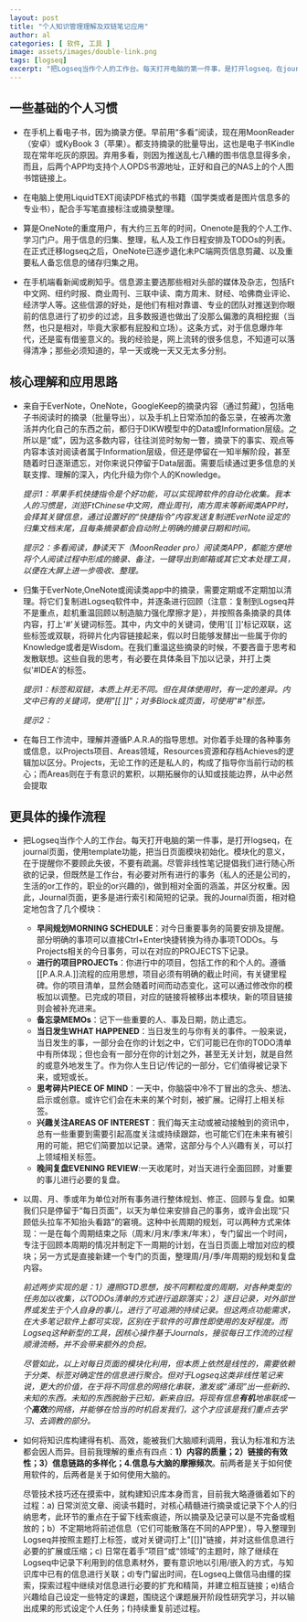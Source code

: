 ```yaml
---
layout: post
title: "个人知识管理理解及双链笔记应用"
author: al
categories: [ 软件, 工具 ]
image: assets/images/double-link.png
tags: [logseq]
excerpt: "把Logseq当作个人的工作台。每天打开电脑的第一件事，是打开logseq，在journal页面，使用template功能，把当日页面模块初始化。模块化的意义，在于提醒你不要顾此失彼，不要有疏漏。尽管非线性笔记提倡我们进行随心所欲的记录，但既然是工作台，有必要对所有进行的事务（私人的还是公司的，生活的or工作的，职业的or兴趣的)，做到相对全面的涵盖，并区分权重。因此，Journal页面，更多是进行索引和简短的记录。"
---
```



## 一些基础的个人习惯

-  在手机上看电子书，因为摘录方便。早前用“多看”阅读，现在用MoonReader（安卓）或KyBook 3（苹果）。都支持摘录的批量导出，这也是电子书Kindle现在常年吃灰的原因。弃用多看，则因为推送乱七八糟的图书信息显得多余，而且，后两个APP均支持个人OPDS书源地址，正好和自己的NAS上的个人图书馆链接上。

- 在电脑上使用LiquidTEXT阅读PDF格式的书籍（国学类或者是图片信息多的专业书），配合手写笔直接标注或摘录整理。

- 算是OneNote的重度用户，有大约三五年的时间，Onenote是我的个人工作、学习门户。用于信息的归集、整理，私人及工作日程安排及TODOs的列表。在正式迁移logseq之后，OneNote已逐步退化未PC端网页信息剪藏、以及重要私人备忘信息的储存归集之用。

- 在手机端看新闻或刷知乎。信息源主要选那些相对头部的媒体及杂志，包括Ft中文网、纽约时报、商业周刊、三联中读、南方周末、财经、哈佛商业评论、经济学人等。这些信源的好处，是他们有相对靠谱、专业的团队对推送到你眼前的信息进行了初步的过滤，且多数报道也做出了没那么偏激的真相挖掘（当然，也只是相对，毕竟大家都有屁股和立场）。这条方式，对于信息爆炸年代，还是蛮有借鉴意义的。我的经验是，网上流转的很多信息，不知道可以落得清净；那些必须知道的，早一天或晚一天又无太多分别。

## 核心理解和应用思路
- 来自于EverNote，OneNote，GoogleKeep的摘录内容（通过剪藏），包括电子书阅读时的摘录（批量导出），以及手机上日常添加的备忘录，在被再次激活并内化自己的东西之前，都归于DIKW模型中的Data或Information层级。之所以是“或”，因为这多数内容，往往浏览时匆匆一瞥，摘录下的事实、观点等内容本该对阅读者属于Information层级，但还是停留在一知半解阶段，甚至随着时日逐渐遗忘，对你来说只停留于Data层面。需要后续通过更多信息的关联支撑、理解的深入，内化升级为你个人的Knowledge。

	_提示1：苹果手机快捷指令是个好功能，可以实现跨软件的自动化收集。我本人的习惯是，浏览FtChinese中文网，商业周刊，南方周末等新闻类APP时，会择其关键信息，通过设置好的“快捷指令”内容发送复制进EverNote设定的归集文档末尾，且每条摘录都会自动附上明确的摘录日期和时间。_
	
	_提示2：多看阅读，静读天下（MoonReader pro）阅读类APP，都能方便地将个人阅读过程中形成的摘录、备注，一键导出到邮箱或其它文本处理工具，以便在大屏上进一步吸收、整理。_
	
- 归集于EverNote,OneNote或阅读类app中的摘录，需要定期或不定期加以清理。将它们复制进Logseq软件中，并逐条进行回顾（注意：复制到Logseq并不是重点，趁机重温回顾以制造脑力强化摩擦才是），并按照各条摘录的具体内容，打上'#'关键词标签。其中，内文中的关键词，使用'[[  ]]'标记双联，这些标签或双联，将碎片化内容链接起来，假以时日能够发酵出一些属于你的Knowledge或者是Wisdom。在我们重温这些摘录的时候，不要吝啬于思考和发散联想。这些自我的思考，有必要在具体条目下加以记录，并打上类似'#IDEA'的标签。

	_提示1：标签和双链，本质上并无不同。但在具体使用时，有一定的差异。内文中已有的关键词，使用"[[ ]]"；对多Block或页面，可使用"#"标签。_
	
	_提示2：_
	
- 在每日工作流中，理解并遵循P.A.R.A的指导思想。对你着手处理的各种事务或信息，以Projects项目、Areas领域，Resources资源和存档Achieves的逻辑加以区分。Projects，无论工作的还是私人的，构成了指导你当前行动的核心；而Areas则在于有意识的累积，以期拓展你的认知或技能边界，从中必然会提取


## 更具体的操作流程

- 把Logseq当作个人的工作台。每天打开电脑的第一件事，是打开logseq，在journal页面，使用template功能，把当日页面模块初始化。模块化的意义，在于提醒你不要顾此失彼，不要有疏漏。尽管非线性笔记提倡我们进行随心所欲的记录，但既然是工作台，有必要对所有进行的事务（私人的还是公司的，生活的or工作的，职业的or兴趣的)，做到相对全面的涵盖，并区分权重。因此，Journal页面，更多是进行索引和简短的记录。我的Journal页面，相对稳定地包含了几个模块：
	- **早间规划MORNING SCHEDULE**：对今日重要事务的简要安排及提醒。 部分明确的事项可以直接Ctrl+Enter快捷转换为待办事项TODOs。与Projects相关的今日事务，可以在对应的PROJECTS下记录。
	- **进行的项目PROJECTs**：你进行中的项目，包括工作的和个人的。遵循 [[P.A.R.A.]]流程的应用思想，项目必须有明确的截止时间，有关键里程碑。你的项目清单，显然会随着时间而动态变化，这可以通过修改你的模板加以调整。已完成的项目，对应的链接将被移出本模块，新的项目链接则会被补充进来。
	- **备忘录MEMOs**：记下一些重要的人、事及日期，防止遗忘。
	- **当日发生WHAT HAPPENED**：当日发生的与你有关的事件。一般来说，当日发生的事，一部分会在你的计划之中，它们可能已在你的TODO清单中有所体现；但也会有一部分在你的计划之外，甚至无关计划，就是自然的或意外地发生了。作为你人生日记/传记的一部分，它们值得被记录下来，或短或长。
	- **思考碎片PIECE OF MIND**：一天中，你脑袋中冷不丁冒出的念头、想法、启示或创意。或许它们会在未来的某个时刻，被扩展。记得打上相关标签。
	- **兴趣关注AREAS OF INTEREST**：我们每天主动或被动接触到的资讯中，总有一些重要到需要引起高度关注或持续跟踪，也可能它们在未来有被引用的可能，把它们简要加以记录。通常，这部分与个人兴趣有关，可以打上领域相关标签。
	- **晚间复盘EVENING REVIEW**:一天收尾时，对当天进行全面回顾，对重要的事儿进行必要的复盘。
	
- 以周、月、季或年为单位对所有事务进行整体规划、修正、回顾与复盘。如果我们只是停留于“每日页面”，以天为单位来安排自己的事务，或许会出现“只顾低头拉车不知抬头看路”的窘境。这种中长周期的规划，可以两种方式来体现：一是在每个周期结束之际（周末/月末/季末/年末），专门留出一个时间，专注于回顾本周期的情况并制定下一周期的计划，在当日页面上增加对应的模块；另一方式是直接新建一个专门的页面，整理周/月/季/年周期的规划和复盘内容。

	_前述两步实现的是：1）遵照GTD思想，按不同颗粒度的周期，对各种类型的任务加以收集，以TODOs清单的方式进行追踪落实；2）逐日记录，对外部世界或发生于个人自身的事儿，进行了可追溯的持续记录。但这两点功能需求，在大多笔记软件上都可实现，区别在于软件的可靠性即使用的友好程度。而Logseq这种新型的工具，因核心操作基于Journals，接驳每日工作流的过程顺滑流畅，并不会带来额外的负担。_

	_尽管如此，以上对每日页面的模块化利用，但本质上依然是线性的，需要依赖于分类、标签对确定性的信息进行聚合。但对于Logseq这类非线性笔记来说，更大的价值，在于将不同信息的网络化串联，激发或“涌现”出一些新的、未知的东西。未知的东西脱胎于已知，新来自旧。将现有信息**有机**地串联成一个**高效**的网络，并能够在恰当的时机启发我们，这个才应该是我们重点去学习、去调教的部分。_

- 如何将知识库构建得有机、高效，能被我们大脑顺利调用，我认为标准和方法都会因人而异。目前我理解的重点有四点：**1）内容的质量；2）链接的有效性；3）信息链路的多样化；4.信息与大脑的摩擦频次**。前两者是关于如何使用软件的，后两者是关于如何使用大脑的。

	尽管技术技巧还在摸索中，就构建知识库本身而言，目前我大略遵循着如下的过程：a) 日常浏览文章、阅读书籍时，对核心精髓进行摘录或记录下个人的归纳思考，此环节的重点在于留下线索痕迹，所以摘录及记录可以是不完备或粗放的；b）不定期地将前述信息（它们可能散落在不同的APP里），导入整理到Logseq并按照主题打上标签，或对关键词打上"[[]]"链接，并对这些信息进行必要的扩展或压缩；c) 日常在着手“项目”或“领域”的主题时，除了继续在Logseq中记录下利用到的信息素材外，要有意识地以引用/嵌入的方式，与知识库中已有的信息进行关联；d)专门留出时间，在Logseq上做信马由缰的探索，探索过程中继续对信息进行必要的扩充和精简，并建立相互链接；e)结合兴趣给自己设定一些特定的课题，围绕这个课题展开阶段性研究学习，并以输出成果的形式设定个人任务；f)持续重复前述过程。